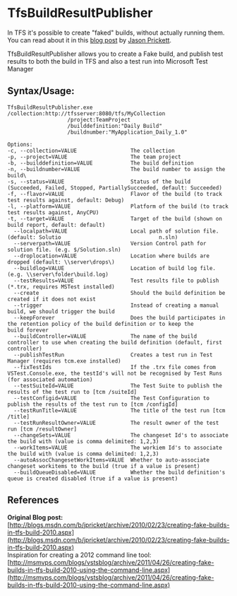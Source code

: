 TfsBuildResultPublisher
==============

In TFS it's possible to create "faked" builds, without actually running them. You can read about it in this [blog post](http://blogs.msdn.com/b/jpricket/archive/2010/02/23/creating-fake-builds-in-tfs-build-2010.aspx) by [Jason Prickett](http://social.msdn.microsoft.com/profile/jason%20prickett%20-%20msft/).

TfsBuildResultPublisher allows you to create a Fake build, and publish test results to both the build in TFS and also a test run into Microsoft Test Manager

## Syntax/Usage:

    TfsBuildResultPublisher.exe /collection:http://tfsserver:8080/tfs/MyCollection 
                       /project:TeamProject 
                       /builddefinition:"Daily Build"
                       /buildnumber:"MyApplication_Daily_1.0"

    Options:
    -c, --collection=VALUE                 The collection
    -p, --project=VALUE                    The team project
    -b, --builddefinition=VALUE            The build definition
    -n, --buildnumber=VALUE                The build number to assign the build\
    -s, --status=VALUE                     Status of the build  (Succeeded, Failed, Stopped, PartiallySucceeded, default: Succeeded)
    -f, --flavor=VALUE                     Flavor of the build (to track test results against, default: Debug)
    -l, --platform=VALUE                   Platform of the build (to track test results against, AnyCPU)
    -t, --target=VALUE                     Target of the build (shown on build report, default: default)
      --localpath=VALUE                    Local path of solution file. (default: Solutio                               n.sln)
      --serverpath=VALUE                   Version Control path for solution file. (e.g. $/Solution.sln)
      --droplocation=VALUE                 Location where builds are dropped (default: \\server\drops\)
      --buildlog=VALUE                     Location of build log file. (e.g. \\server\folder\build.log)
      --testResults=VALUE                  Test results file to publish (*.trx, requires MSTest installed)
      --create                             Should the build definition be created if it does not exist
      --trigger                            Instead of creating a manual build, we should trigger the build
      --keepForever                        Does the build participates in the retention policy of the build definition or to keep the                                build forever
      --buildController=VALUE              The name of the build controller to use when creating the build definition (default, first controller)
      --publishTestRun                     Creates a test run in Test Manager (requires tcm.exe installed)
      --fixTestIds                         If the .trx file comes from VSTest.Console.exe, the testId's will not be recognised by Test Runs (for associated automation)
      --testSuiteId=VALUE                  The Test Suite to publish the results of the test run to [tcm /suiteId]
      --testConfigid=VALUE                 The Test Configuration to publish the results of the test run to [tcm /configId]
      --testRunTitle=VALUE                 The title of the test run [tcm /title]
      --testRunResultOwner=VALUE           The result owner of the test run [tcm /resultOwner]
      --changeSets=VALUE                   The changeset Id's to associate the build with (value is comma delimited: 1,2,3)
      --workItems=VALUE                    The workiem Id's to associate the build with (value is comma delimited: 1,2,3)
      --autoAssocChangesetWorkItems=VALUE  Whether to auto-associate changeset workitems to the build (true if a value is present)
      --buildQueueDisabled=VALUE           Whether the build definition's queue is created disabled (true if a value is present)

## References
**Original Blog post:** [http://blogs.msdn.com/b/jpricket/archive/2010/02/23/creating-fake-builds-in-tfs-build-2010.aspx](http://blogs.msdn.com/b/jpricket/archive/2010/02/23/creating-fake-builds-in-tfs-build-2010.aspx)  
Inspiration for creating a 2012 command line tool: [http://msmvps.com/blogs/vstsblog/archive/2011/04/26/creating-fake-builds-in-tfs-build-2010-using-the-command-line.aspx](http://msmvps.com/blogs/vstsblog/archive/2011/04/26/creating-fake-builds-in-tfs-build-2010-using-the-command-line.aspx)

